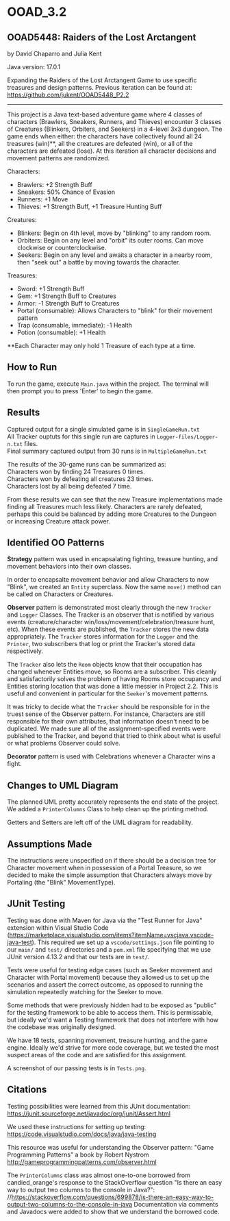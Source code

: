 # OOAD_3.2
## OOAD5448: Raiders of the Lost Arctangent
by David Chaparro and Julia Kent

Java version: 17.0.1

Expanding the Raiders of the Lost Arctangent Game to use specific treasures and design patterns. Previous iteration can be found at: https://github.com/jukent/OOAD5448_P2.2

--------------------------------

This project is a Java text-based adventure game where 4 classes of characters (Brawlers, Sneakers, Runners, and Thieves) encounter 3 classes of Creatures (Blinkers, Orbiters, and Seekers) in a 4-level 3x3 dungeon. The game ends when either: the characters have collectively found all 24 treasures (win)**, all the creatures are defeated (win), or all of the characters are defeated (lose). At this iteration all character decisions and movement patterns are randomized.

Characters:
- Brawlers: +2 Strength Buff
- Sneakers: 50% Chance of Evasion
- Runners: +1 Move
- Thieves: +1 Strength Buff,  +1 Treasure Hunting Buff

Creatures:
- Blinkers: Begin on 4th level, move by "blinking" to any random room.
- Orbiters: Begin on any level and "orbit" its outer rooms. Can move clockwise or counterclockwise.
- Seekers: Begin on any level and awaits a character in a nearby room, then "seek out" a battle by moving towards the character.

Treasures:
- Sword: +1 Strength Buff
- Gem: +1 Strength Buff to Creatures
- Armor: -1 Strength Buff to Creatures
- Portal (consumable): Allows Characters to "blink" for their movement pattern
- Trap (consumable, immediate):  -1 Health
- Potion (consumable): +1 Health

**Each Character may only hold 1 Treasure of each type at a time.


## How to Run

To run the game, execute `Main.java` within the project. The terminal will then prompt you to press 'Enter' to begin the game.

## Results

Captured output for a single simulated game is in `SingleGameRun.txt` <br/>
All Tracker ouptuts for this single run are captures in `Logger-files/Logger-n.txt` files. <br/>
Final summary captured output from 30 runs is in `MultipleGameRun.txt` <br/>

The results of the 30-game runs can be summarized as: <br/>
Characters won by finding 24 Treasures 0 times. <br/>
Characters won by defeating all creatures 23 times. <br/>
Characters lost by all being defeated 7 time. <br/>

From these results we can see that the new Treasure implementations made finding all Treasures much less likely. Characters are rarely defeated, perhaps this could be balanced by adding more Creatures to the Dungeon or increasing Creature attack power.

## Identified OO Patterns

**Strategy** pattern was used in encapsalating fighting, treasure hunting, and movement behaviors into their own classes. 

In order to encapsalte movement behavior and allow Characters to now "Blink", we created an `Entity` superclass. Now the same `move()` method can be called on Characters or Creatures.

**Observer** pattern is demonstrated most clearly through the new `Tracker` and `Logger` Classes. The Tracker is an observer that is notified by various events (creature/character win/loss/movement/celebration/treasure hunt, etc). When these events are published, the `Tracker` stores the new data appropriately. The `Tracker` stores information for the `Logger` and the `Printer`, two subscribers that log or print the Tracker's stored data respectively. 

The `Tracker` also lets the `Room` objects know that their occupation has changed whenever Entities move, so Rooms are a subscriber. This cleanly and satisfactorily solves the problem of having Rooms store occupancy and Entities storing location that was done a little messier in Project 2.2. This is useful and convenient in particular for the `Seeker`'s movement patterns.

It was tricky to decide what the `Tracker` should be responsible for in the truest sense of the Observer pattern. For instance, Characters are still responsible for their own attributes, that information doesn't need to be duplicated. We made sure all of the assignment-specified events were published to the Tracker, and beyond that tried to think about what is useful or what problems Observer could solve.

**Decorator** pattern is used with Celebrations whenever a Character wins a fight.


## Changes to UML Diagram

The planned UML pretty accurately represents the end state of the project. We added a `PrinterColumns` Class to help clean up the printing method.

Getters and Setters are left off of the UML diagram for readability.

## Assumptions Made

The instructions were unspecified on if there should be a decision tree for Character movement when in possession of a Portal Treasure, so we decided to make the simple assumption that Characters always move by Portaling (the "Blink" MovementType).

## JUnit Testing

Testing was done with Maven for Java via the "Test Runner for Java" extension within Visual Studio Code (https://marketplace.visualstudio.com/items?itemName=vscjava.vscode-java-test). This required we set up a `vscode/settings.json` file pointing to our `main/` and `test/` directories and a `pom.xml` file specifying that we use JUnit version 4.13.2 and that our tests are in `test/`.

Tests were useful for testing edge cases (such as Seeker movement and Character with Portal movement) because they allowed us to set up the scenarios and assert the correct outcome, as opposed to running the simulation repeatedly watching for the Seeker to move.

Some methods that were previously hidden had to be exposed as "public" for the testing framework to be able to access them. This is permissable, but ideally we'd want a Testing framework that does not interfere with how the codebase was originally designed.

We have 18 tests, spanning movement, treasure hunting, and the game engine. Ideally we'd strive for more code coverage, but we tested the most suspect areas of the code and are satisfied for this assignment.

A screenshot of our passing tests is in `Tests.png`.

## Citations

Testing possibilities were learned from this JUnit documentation: https://junit.sourceforge.net/javadoc/org/junit/Assert.html

We used these instructions for setting up testing: https://code.visualstudio.com/docs/java/java-testing

This resource was useful for understanding the Observer pattern: "Game Programming Patterns" a book by Robert Nystrom http://gameprogrammingpatterns.com/observer.html

The `PrinterColumns` class was almost one-to-one borrowed from candied_orange's response to the StackOverflow question "Is there an easy way to output two columns to the console in Java?":
//https://stackoverflow.com/questions/699878/is-there-an-easy-way-to-output-two-columns-to-the-console-in-java
Documentation via comments and Javadocs were added to show that we understand the borrowed code.